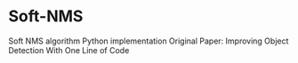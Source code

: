 # Soft-NMS
Soft NMS algorithm Python implementation 
Original Paper: Improving Object Detection With One Line of Code
